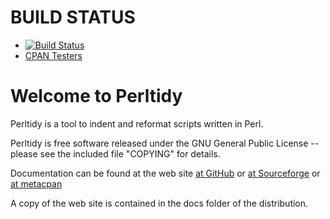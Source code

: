 # BUILD STATUS

* [![Build Status](https://travis-ci.com/perltidy/perltidy.svg?branch=master)](https://travis-ci.com/perltidy/perltidy)
* [CPAN Testers](https://www.cpantesters.org/distro/P/Perl-Tidy.html)

# Welcome to Perltidy

Perltidy is a tool to indent and reformat scripts written in Perl.

Perltidy is free software released under the GNU General Public
License -- please see the included file "COPYING" for details.

Documentation can be found at the web site [at GitHub](https://perltidy.github.io/perltidy/) 
or [at Sourceforge](http://perltidy.sourceforge.net)
or [at metacpan](https://metacpan.org/pod/distribution/Perl-Tidy/bin/perltidy)

A copy of the web site is contained in the docs folder of the distribution.

